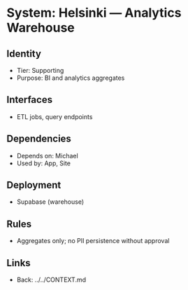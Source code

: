 # System: Helsinki — Analytics Warehouse
## Identity
- Tier: Supporting
- Purpose: BI and analytics aggregates
## Interfaces
- ETL jobs, query endpoints
## Dependencies
- Depends on: Michael
- Used by: App, Site
## Deployment
- Supabase (warehouse)
## Rules
- Aggregates only; no PII persistence without approval
## Links
- Back: ../../CONTEXT.md
